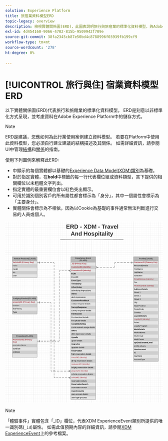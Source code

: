 ```yaml
---
solution: Experience Platform
title: 旅宿業資料模型ERD
topic-legacy: overview
description: 檢視實體關係圖(ERD)，此圖表說明旅行與旅宿業的標準化資料模型，與Adobe Experience Platform中使用的Experience Data Model(XDM)相容。
exl-id: 4d454160-9066-4702-815b-9509942f709e
source-git-commit: 38fa2345cb87e50bd4c8788996f03939fb199cf9
workflow-type: tm+mt
source-wordcount: '278'
ht-degree: 0%

---
```


# [!UICONTROL 旅行與住] 宿業資料模型ERD

以下實體關係圖(ERD)代表旅行和旅館業的標準化資料模型。 ERD是刻意以非標準化方式呈現，並考慮資料在Adobe Experience Platform中的儲存方式。

>[!NOTE]
>
>ERD是建議，您應如何為此行業使用案例建立資料模型。 若要在Platform中使用此資料模型，您必須自行建立建議的結構描述及其關係。 如需詳細資訊，請參閱UI中管理[結構](../../ui/resources/schemas.md)和[關係](../../tutorials/relationship-ui.md)的指南。

使用下列圖例來解釋此ERD:

* 中顯示的每個實體都以基礎的[Experience Data Model(XDM)類別](../composition.md#class)為基礎。
* 對於指定實體，在&#x200B;**bold**&#x200B;中標籤的每一行代表欄位組或資料類型，其下提供的相關欄位以未粗體文字列出。
* 指定實體的最重要欄位會以紅色突出顯示。
* 可用於識別個別客戶的所有屬性都會標示為「身分」，其中一個屬性會標示為「主要身分」。
* 實體關係會標示為不相依，因為以Cookie為基礎的事件通常無法判斷進行交易的人員或個人。

![](../../images/industries/travel-hospitality.png)

>[!NOTE]
>
>「體驗事件」實體包含「_ID」欄位，代表XDM ExperienceEvent類別所提供的唯一識別碼(`_id`)屬性。 如需此值預期內容的詳細資訊，請參閱[XDM ExperienceEvent](../../classes/experienceevent.md)上的參考檔案。
